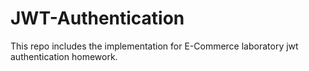 # JWT-Authentication
This repo includes the implementation for E-Commerce laboratory jwt authentication homework.
